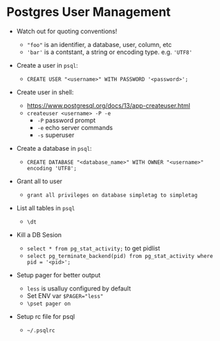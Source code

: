 #   Postgres User Management

 - Watch out for quoting conventions!
    - `"foo"` is an identifier, a database, user, column, etc
    - `'bar'` is a contstant, a string or encoding type. e.g. `'UTF8'` 

- Create a user in `psql`:
  - `CREATE USER "<username>" WITH PASSWORD '<password>';`

- Create user in shell:
  - https://www.postgresql.org/docs/13/app-createuser.html 
  -  `createuser <username> -P -e`
     -  `-P` password prompt
     -  `-e` echo server commands
     -  `-s` superuser

- Create a database in `psql`:
  - `CREATE DATABASE "<database_name>" WITH OWNER "<username>" encoding 'UTF8';`

- Grant all to user 
  - `grant all privileges on database simpletag to simpletag`

- List all tables in `psql`
  - `\dt`

- Kill a DB Sesion
  - `select * from pg_stat_activity;` to get pidlist   
  - `select pg_terminate_backend(pid) from pg_stat_activity where pid = '<pid>';`

- Setup pager for better output
  - `less` is usalluy configured by default
  - Set ENV var `$PAGER="less"`
  - `\pset pager on`

- Setup rc file for psql 
  - `~/.psqlrc`
  